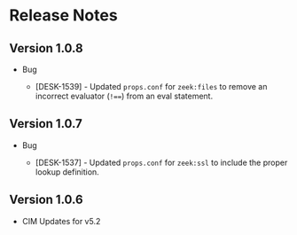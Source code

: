 # Release Notes

## Version 1.0.8

- Bug

  - \[DESK-1539\] - Updated `props.conf` for `zeek:files` to remove an incorrect evaluator (`!==`) from an eval statement.

## Version 1.0.7

- Bug

  - \[DESK-1537\] - Updated `props.conf` for `zeek:ssl` to include the proper lookup definition.

## Version 1.0.6

- CIM Updates for v5.2
